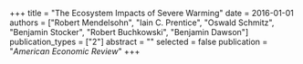 +++
title = "The Ecosystem Impacts of Severe Warming"
date = 2016-01-01
authors = ["Robert Mendelsohn", "Iain C. Prentice", "Oswald Schmitz", "Benjamin Stocker", "Robert Buchkowski", "Benjamin Dawson"]
publication_types = ["2"]
abstract = ""
selected = false
publication = "*American Economic Review*"
+++

